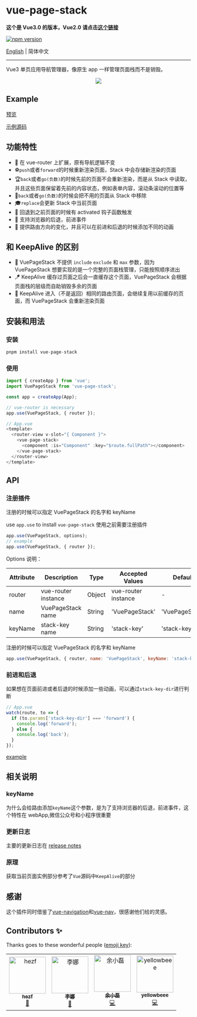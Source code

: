# vue-page-stack

**这个是 Vue3.0 的版本，Vue2.0 请点击[这个链接](https://github.com/hezhongfeng/vue-page-stack/tree/v1.5.0)**

[![npm version](https://badge.fury.io/js/vue-page-stack.svg)](https://badge.fury.io/js/vue-page-stack)

[English](./README.md) | 简体中文

---

Vue3 单页应用导航管理器，像原生 app 一样管理页面栈而不是销毁。

<div align="center">
  <img src="https://gitee.com/hezf/assets/raw/master/202306021131512.gif">
</div>

## Example

[预览](http://vue-page-stack-example.vercel.app/)

[示例源码](https://github.com/hezhongfeng/vue-page-stack-example)

## 功能特性

- 🐉 在 vue-router 上扩展，原有导航逻辑不变
- ⚽`push`或者`forward`的时候重新渲染页面，Stack 中会存储新渲染的页面
- 🏆`back`或者`go(负数)`的时候先前的页面不会重新渲染，而是从 Stack 中读取，并且这些页面保留着先前的内容状态，例如表单内容，滚动条滚动的位置等
- 🏈`back`或者`go(负数)`的时候会把不用的页面从 Stack 中移除
- 🎓`replace`会更新 Stack 中当前页面
- 🎉 回退到之前页面的时候有 activated 钩子函数触发
- 🚀 支持浏览器的后退，前进事件
- 🐰 提供路由方向的变化，并且可以在前进和后退的时候添加不同的动画

## 和 KeepAlive 的区别

- 🌱 VuePageStack 不提供 `include` `exclude` 和 `max` 参数，因为 VuePageStack 想要实现的是一个完整的页面栈管理，只能按照顺序进出
- 🪁 KeepAlive 缓存过页面之后会一直缓存这个页面，VuePageStack 会根据页面栈的层级而自助销毁多余的页面
- 🧬 KeepAlive 进入（不是返回）相同的路由页面，会继续复用以前缓存的页面，而 VuePageStack 会重新渲染页面

## 安装和用法

### 安装

```js
pnpm install vue-page-stack
```

### 使用

```js
import { createApp } from 'vue';
import VuePageStack from 'vue-page-stack';

const app = createApp(App);

// vue-router is necessary
app.use(VuePageStack, { router });
```

```js
// App.vue
<template>
  <router-view v-slot="{ Component }">
    <vue-page-stack>
      <component :is="Component" :key="$route.fullPath"></component>
    </vue-page-stack>
  </router-view>
</template>
```

## API

### 注册插件

注册的时候可以指定 VuePageStack 的名字和 keyName

use `app.use` to install `vue-page-stack`
使用之前需要注册插件

```js
app.use(VuePageStack, options);
// example
app.use(VuePageStack, { router });
```

Options 说明：

| Attribute | Description         | Type   | Accepted Values     | Default        |
| --------- | ------------------- | ------ | ------------------- | -------------- |
| router    | vue-router instance | Object | vue-router instance | -              |
| name      | VuePageStack name   | String | 'VuePageStack'      | 'VuePageStack' |
| keyName   | stack-key name      | String | 'stack-key'         | 'stack-key'    |

注册的时候可以指定 VuePageStack 的名字和 keyName

```js
app.use(VuePageStack, { router, name: 'VuePageStack', keyName: 'stack-key' });
```

### 前进和后退

如果想在页面前进或者后退的时候添加一些动画，可以通过`stack-key-dir`进行判断

```js
// App.vue
watch(route, to => {
  if (to.params['stack-key-dir'] === 'forward') {
    console.log('forward');
  } else {
    console.log('back');
  }
});
```

[example](https://github.com/hezhongfeng/vue-page-stack-example/blob/master/src/App.vue)

## 相关说明

### keyName

为什么会给路由添加`keyName`这个参数，是为了支持浏览器的后退，前进事件，这个特性在 webApp,微信公众号和小程序很重要

### 更新日志

主要的更新日志在 [release notes](https://github.com/hezhongfeng/vue-page-stack/releases)

### 原理

获取当前页面实例部分参考了`Vue`源码中`KeepAlive`的部分

## 感谢

这个插件同时借鉴了[vue-navigation](https://github.com/zack24q/vue-navigation)和[vue-nav](https://github.com/nearspears/vue-nav)，很感谢他们给的灵感。

## Contributors ✨

Thanks goes to these wonderful people ([emoji key](https://allcontributors.org/docs/en/emoji-key)):

<table>
  <tr>
    <td align="center"><a href="http://hezf.online"><img src="https://avatars2.githubusercontent.com/u/12163050?v=4" width="100px;" alt="hezf"/><br /><sub><b>hezf</b></sub></a><br /><a href="#design-hezhongfeng" title="Design">🎨</a></td>
    <td align="center"><a href="https://github.com/woshilina"><img src="https://avatars0.githubusercontent.com/u/28744945?v=4" width="100px;" alt="李娜"/><br /><sub><b>李娜</b></sub></a><br /><a href="https://github.com/hezhongfeng/vue-page-stack/commits?author=woshilina" title="Documentation">📖</a></td>
    <td align="center"><a href="https://github.com/yuxiaolei1989"><img src="https://avatars0.githubusercontent.com/u/7732447?v=4" width="100px;" alt="余小磊"/><br /><sub><b>余小磊</b></sub></a><br /><a href="https://github.com/hezhongfeng/vue-page-stack/commits?author=yuxiaolei1989" title="Code">💻</a></td>
    <td align="center"><a href="https://github.com/yellowbeee"><img src="https://avatars0.githubusercontent.com/u/16685984?v=4" width="100px;" alt="yellowbeee"/><br /><sub><b>yellowbeee</b></sub></a><br /><a href="https://github.com/hezhongfeng/vue-page-stack/commits?author=yellowbeee" title="Code">💻</a></td>
  </tr>
</table>
